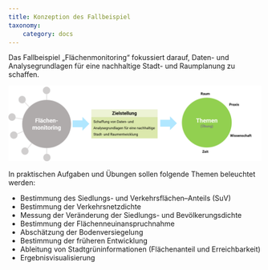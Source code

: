 ```yaml
---
title: Konzeption des Fallbeispiel
taxonomy:
    category: docs
---
```

Das Fallbeispiel „Flächenmonitoring“ fokussiert darauf, Daten- und Analysegrundlagen für eine nachhaltige Stadt- und Raumplanung zu schaffen.

![Konzeption des Fallbeispel Flächenmonitoring](abb_konzept.png?resize=600)

In praktischen Aufgaben und Übungen sollen folgende Themen beleuchtet werden:
- Bestimmung des Siedlungs- und Verkehrsflächen–Anteils (SuV)
- Bestimmung der Verkehrsnetzdichte
- Messung der Veränderung der Siedlungs- und Bevölkerungsdichte
- Bestimmung der Flächenneuinanspruchnahme
- Abschätzung der Bodenversiegelung
- Bestimmung der früheren Entwicklung
- Ableitung von Stadtgrüninformationen (Flächenanteil und Erreichbarkeit)
- Ergebnisvisualisierung
